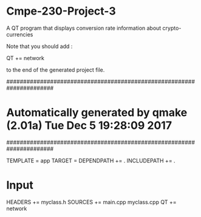 # Cmpe-230-Project-3
A QT program that displays conversion rate information about crypto-currencies

Note that you should add : 

QT += network  

to the end of the generated project file. 



######################################################################
# Automatically generated by qmake (2.01a) Tue Dec 5 19:28:09 2017
######################################################################

TEMPLATE = app
TARGET = 
DEPENDPATH += .
INCLUDEPATH += .

# Input
HEADERS += myclass.h
SOURCES += main.cpp myclass.cpp
QT += network
